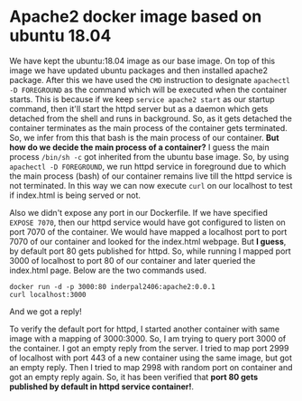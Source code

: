 # Apache2 docker image based on ubuntu 18.04
We have kept the ubuntu:18.04 image as our base image. On top of this image we have updated ubuntu packages and then installed apache2 package. After this we have used the `CMD` instruction to designate `apachectl -D FOREGROUND` as the command which will be executed when the container starts. This is because if we keep `service apache2 start` as our startup command, then it'll start the httpd server but as a daemon which gets detached from the shell and runs in background. So, as it gets detached the container terminates as the main process of the container gets terminated. So, we infer from this that bash is the main process of our container. **But how do we decide the main process of a container?** I guess the main process `/bin/sh -c` got inherited from the ubuntu base image. So, by using `apachectl -D FOREGROUND`, we run httpd service in foreground due to which the main process \(bash\) of our container remains live till the httpd service is not terminated. In this way we can now execute `curl` on our localhost to test if index.html is being served or not.

Also we didn't expose any port in our Dockerfile. If we have specified `EXPOSE 7070`, then our httpd service would have got configured to listen on port 7070 of the container. We would have mapped a localhost port to port 7070 of our container and looked for the index.html webpage. But **I guess**, by default port 80 gets published for httpd. So, while running I mapped port 3000 of localhost to port 80 of our container and later queried the index.html page. Below are the two commands used.
```
docker run -d -p 3000:80 inderpal2406:apache2:0.0.1
curl localhost:3000
```

And we got a reply!

To verify the default port for httpd, I started another container with same image with a mapping of 3000:3000. So, I am trying to query port 3000 of the container. I got an empty reply from the server. I tried to map port 2999 of localhost with port 443 of a new container using the same image, but got an empty reply. Then I tried to map 2998 with random port on container and got an empty reply again. So, it has been verified that **port 80 gets published by default in httpd service container!**.

